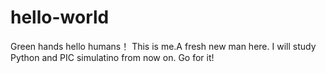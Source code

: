 # hello-world
Green hands
hello humans！
This is me.A fresh new man here.
I will study Python and PIC simulatino from now on.
Go for it!
